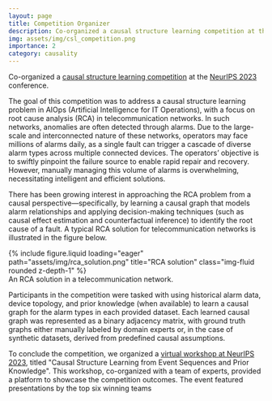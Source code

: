 ```yaml
---
layout: page
title: Competition Organizer
description: Co-organized a causal structure learning competition at the NeurIPS 2023 conference.
img: assets/img/csl_competition.png
importance: 2
category: causality
---
```


Co-organized a [causal structure learning competition](https://gcastle-hub.github.io/csl-competition/) at the [NeurIPS 2023](https://nips.cc/virtual/2023/competition/66582) conference.

The goal of this competition was to address a causal structure learning problem in AIOps (Artificial Intelligence for IT Operations), with a focus on root cause analysis (RCA) in telecommunication networks. In such networks, anomalies are often detected through alarms. Due to the large-scale and interconnected nature of these networks, operators may face millions of alarms daily, as a single fault can trigger a cascade of diverse alarm types across multiple connected devices. The operators’ objective is to swiftly pinpoint the failure source to enable rapid repair and recovery. However, manually managing this volume of alarms is overwhelming, necessitating intelligent and efficient solutions.

There has been growing interest in approaching the RCA problem from a causal perspective—specifically, by learning a causal graph that models alarm relationships and applying decision-making techniques (such as causal effect estimation and counterfactual inference) to identify the root cause of a fault. A typical RCA solution for telecommunication networks is illustrated in the figure below.


<div class="row">
    <div class="col-sm mt-3 mt-md-0">
        {% include figure.liquid loading="eager" path="assets/img/rca_solution.png" title="RCA solution" class="img-fluid rounded z-depth-1" %}
    </div>
</div>
<div class="caption">
    An RCA solution in a telecommunication network.
</div>

Participants in the competition were tasked with using historical alarm data, device topology, and prior knowledge (when available) to learn a causal graph for the alarm types in each provided dataset. Each learned causal graph was represented as a binary adjacency matrix, with ground truth graphs either manually labeled by domain experts or, in the case of synthetic datasets, derived from predefined causal assumptions.

To conclude the competition, we organized a [virtual workshop at NeurIPS 2023](https://nips.cc/virtual/2023/competition/66582), titled "Causal Structure Learning from Event Sequences and Prior Knowledge". This workshop, co-organized with a team of experts, provided a platform to showcase the competition outcomes. The event featured presentations by the top six winning teams 
